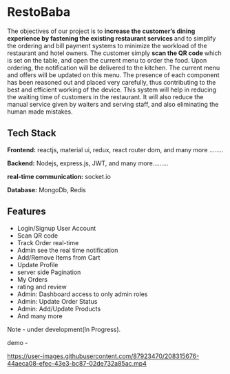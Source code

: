 
# RestoBaba

The objectives of our project is to <strong>increase the customer’s dining experience by fastening
the existing restaurant services </strong> and to simplify the ordering and bill payment systems to
minimize the workload of the restaurant and hotel owners. The customer simply
 <strong>scan the QR code </strong> which is set on the table, and open the current menu to order the
food. Upon ordering, the notification will be delivered to the kitchen. The current menu and
offers will be updated on this menu. The presence of each component has been reasoned out
and placed very carefully, thus contributing to the best and efficient working of the device.
This system will help in reducing the waiting time of customers in the restaurant. It will
also reduce the manual service given by waiters and serving staff, and also eliminating the
human made mistakes.
## Tech Stack
**Frontend:**
    reactjs, material ui, redux, react router dom, and many more ........

**Backend:**
    Nodejs, express.js, JWT, and many more.........

**real-time communication:**
    socket.io

**Database:**
    MongoDb, Redis

## Features
- Login/Signup User Account
- Scan QR code
- Track Order real-time
- Admin see the real time notification
- Add/Remove Items from Cart
- Update Profile
- server side Pagination 
- My Orders
- rating and review
- Admin: Dashboard access to only admin roles
- Admin: Update Order Status 
- Admin: Add/Update Products
- And many more
 
 Note - under development(In Progress).
 
 demo - 
 
 
 

https://user-images.githubusercontent.com/87923470/208315676-44aeca08-efec-43e3-bc87-02de732a85ac.mp4




